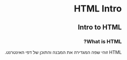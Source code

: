 <div dir="rtl">

# HTML Intro

## Intro to HTML

### What is HTML?

HTML זוהי שפה המגדירה את המבנה והתוכן של דפי האינטרנט.

</div>
